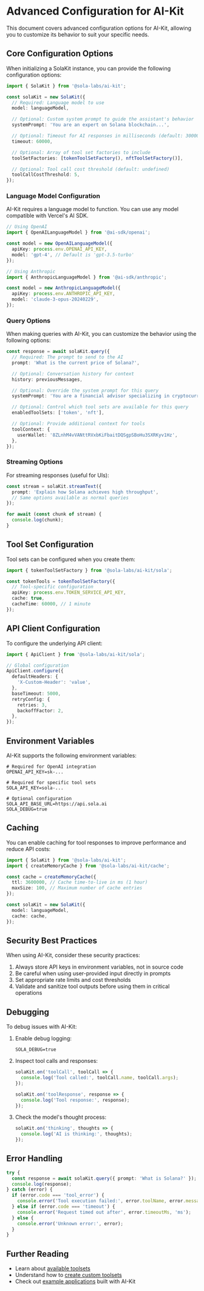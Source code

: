 # Advanced Configuration for AI-Kit

This document covers advanced configuration options for AI-Kit, allowing you to customize its behavior to suit your specific needs.

## Core Configuration Options

When initializing a SolaKit instance, you can provide the following configuration options:

```typescript
import { SolaKit } from '@sola-labs/ai-kit';

const solaKit = new SolaKit({
  // Required: Language model to use
  model: languageModel,

  // Optional: Custom system prompt to guide the assistant's behavior
  systemPrompt: 'You are an expert on Solana blockchain...',

  // Optional: Timeout for AI responses in milliseconds (default: 30000)
  timeout: 60000,

  // Optional: Array of tool set factories to include
  toolSetFactories: [tokenToolSetFactory(), nftToolSetFactory()],

  // Optional: Tool call cost threshold (default: undefined)
  toolCallCostThreshold: 5,
});
```

### Language Model Configuration

AI-Kit requires a language model to function. You can use any model compatible with Vercel's AI SDK.

```typescript
// Using OpenAI
import { OpenAILanguageModel } from '@ai-sdk/openai';

const model = new OpenAILanguageModel({
  apiKey: process.env.OPENAI_API_KEY,
  model: 'gpt-4', // Default is 'gpt-3.5-turbo'
});

// Using Anthropic
import { AnthropicLanguageModel } from '@ai-sdk/anthropic';

const model = new AnthropicLanguageModel({
  apiKey: process.env.ANTHROPIC_API_KEY,
  model: 'claude-3-opus-20240229',
});
```

### Query Options

When making queries with AI-Kit, you can customize the behavior using the following options:

```typescript
const response = await solaKit.query({
  // Required: The prompt to send to the AI
  prompt: 'What is the current price of Solana?',

  // Optional: Conversation history for context
  history: previousMessages,

  // Optional: Override the system prompt for this query
  systemPrompt: 'You are a financial advisor specializing in cryptocurrency...',

  // Optional: Control which tool sets are available for this query
  enabledToolSets: ['token', 'nft'],

  // Optional: Provide additional context for tools
  toolContext: {
    userWallet: '8ZLnhM4vVANttRVxbKiFbaitDQSgpSBoHu3SXRKyv1Hz',
  },
});
```

### Streaming Options

For streaming responses (useful for UIs):

```typescript
const stream = solaKit.streamText({
  prompt: 'Explain how Solana achieves high throughput',
  // Same options available as normal queries
});

for await (const chunk of stream) {
  console.log(chunk);
}
```

## Tool Set Configuration

Tool sets can be configured when you create them:

```typescript
import { tokenToolSetFactory } from '@sola-labs/ai-kit/sola';

const tokenTools = tokenToolSetFactory({
  // Tool-specific configuration
  apiKey: process.env.TOKEN_SERVICE_API_KEY,
  cache: true,
  cacheTime: 60000, // 1 minute
});
```

## API Client Configuration

To configure the underlying API client:

```typescript
import { ApiClient } from '@sola-labs/ai-kit/sola';

// Global configuration
ApiClient.configure({
  defaultHeaders: {
    'X-Custom-Header': 'value',
  },
  baseTimeout: 5000,
  retryConfig: {
    retries: 3,
    backoffFactor: 2,
  },
});
```

## Environment Variables

AI-Kit supports the following environment variables:

```
# Required for OpenAI integration
OPENAI_API_KEY=sk-...

# Required for specific tool sets
SOLA_API_KEY=sola-...

# Optional configuration
SOLA_API_BASE_URL=https://api.sola.ai
SOLA_DEBUG=true
```

## Caching

You can enable caching for tool responses to improve performance and reduce API costs:

```typescript
import { SolaKit } from '@sola-labs/ai-kit';
import { createMemoryCache } from '@sola-labs/ai-kit/cache';

const cache = createMemoryCache({
  ttl: 3600000, // Cache time-to-live in ms (1 hour)
  maxSize: 100, // Maximum number of cache entries
});

const solaKit = new SolaKit({
  model: languageModel,
  cache: cache,
});
```

## Security Best Practices

When using AI-Kit, consider these security practices:

1. Always store API keys in environment variables, not in source code
2. Be careful when using user-provided input directly in prompts
3. Set appropriate rate limits and cost thresholds
4. Validate and sanitize tool outputs before using them in critical operations

## Debugging

To debug issues with AI-Kit:

1. Enable debug logging:

   ```
   SOLA_DEBUG=true
   ```

2. Inspect tool calls and responses:

   ```typescript
   solaKit.on('toolCall', toolCall => {
     console.log('Tool called:', toolCall.name, toolCall.args);
   });

   solaKit.on('toolResponse', response => {
     console.log('Tool response:', response);
   });
   ```

3. Check the model's thought process:
   ```typescript
   solaKit.on('thinking', thoughts => {
     console.log('AI is thinking:', thoughts);
   });
   ```

## Error Handling

```typescript
try {
  const response = await solaKit.query({ prompt: 'What is Solana?' });
  console.log(response);
} catch (error) {
  if (error.code === 'tool_error') {
    console.error('Tool execution failed:', error.toolName, error.message);
  } else if (error.code === 'timeout') {
    console.error('Request timed out after', error.timeoutMs, 'ms');
  } else {
    console.error('Unknown error:', error);
  }
}
```

## Further Reading

- Learn about [available toolsets](./toolsets.md)
- Understand how to [create custom toolsets](./creating-toolsets.md)
- Check out [example applications](./examples.md) built with AI-Kit
